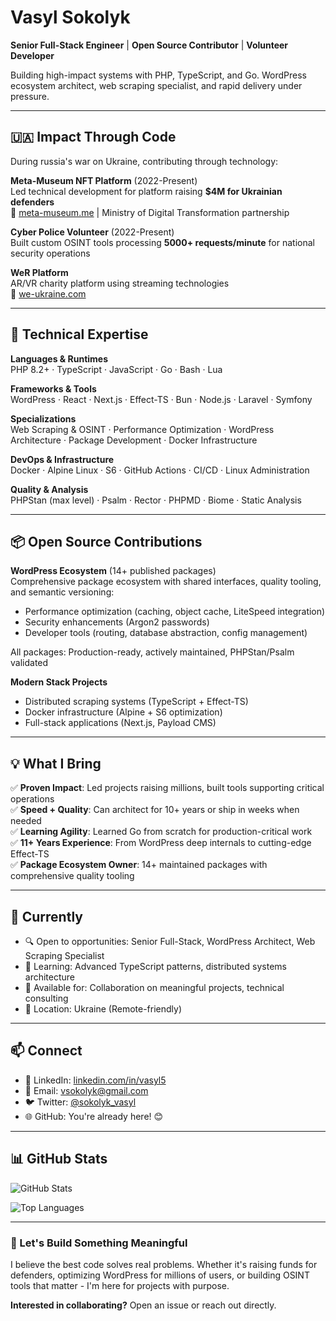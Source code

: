# Vasyl Sokolyk

**Senior Full-Stack Engineer** | **Open Source Contributor** | **Volunteer Developer**

Building high-impact systems with PHP, TypeScript, and Go. WordPress ecosystem architect, web scraping specialist, and rapid delivery under pressure.

---

## 🇺🇦 Impact Through Code

During russia's war on Ukraine, contributing through technology:

**Meta-Museum NFT Platform** (2022-Present)  
Led technical development for platform raising **$4M for Ukrainian defenders**  
🔗 [meta-museum.me](https://meta-museum.me/) | Ministry of Digital Transformation partnership

**Cyber Police Volunteer** (2022-Present)  
Built custom OSINT tools processing **5000+ requests/minute** for national security operations

**WeR Platform**  
AR/VR charity platform using streaming technologies  
🔗 [we-ukraine.com](https://we-ukraine.com/)

---

## 🔧 Technical Expertise

**Languages & Runtimes**  
PHP 8.2+ · TypeScript · JavaScript · Go · Bash · Lua

**Frameworks & Tools**  
WordPress · React · Next.js · Effect-TS · Bun · Node.js · Laravel · Symfony

**Specializations**  
Web Scraping & OSINT · Performance Optimization · WordPress Architecture · Package Development · Docker Infrastructure

**DevOps & Infrastructure**  
Docker · Alpine Linux · S6 · GitHub Actions · CI/CD · Linux Administration

**Quality & Analysis**  
PHPStan (max level) · Psalm · Rector · PHPMD · Biome · Static Analysis

---

## 📦 Open Source Contributions

**WordPress Ecosystem** (14+ published packages)  
Comprehensive package ecosystem with shared interfaces, quality tooling, and semantic versioning:
- Performance optimization (caching, object cache, LiteSpeed integration)
- Security enhancements (Argon2 passwords)
- Developer tools (routing, database abstraction, config management)

All packages: Production-ready, actively maintained, PHPStan/Psalm validated

**Modern Stack Projects**
- Distributed scraping systems (TypeScript + Effect-TS)
- Docker infrastructure (Alpine + S6 optimization)
- Full-stack applications (Next.js, Payload CMS)

---

## 💡 What I Bring

✅ **Proven Impact**: Led projects raising millions, built tools supporting critical operations  
✅ **Speed + Quality**: Can architect for 10+ years or ship in weeks when needed  
✅ **Learning Agility**: Learned Go from scratch for production-critical work  
✅ **11+ Years Experience**: From WordPress deep internals to cutting-edge Effect-TS  
✅ **Package Ecosystem Owner**: 14+ maintained packages with comprehensive quality tooling

---

## 🎯 Currently

- 🔍 Open to opportunities: Senior Full-Stack, WordPress Architect, Web Scraping Specialist
- 🌱 Learning: Advanced TypeScript patterns, distributed systems architecture
- 🤝 Available for: Collaboration on meaningful projects, technical consulting
- 📍 Location: Ukraine (Remote-friendly)

---

## 📫 Connect

- 💼 LinkedIn: [linkedin.com/in/vasyl5](https://www.linkedin.com/in/vasyl5/)
- 📧 Email: vsokolyk@gmail.com
- 🐦 Twitter: [@sokolyk_vasyl](https://twitter.com/sokolyk_vasyl)
- 🌐 GitHub: You're already here! 😊

---

## 📊 GitHub Stats

![GitHub Stats](https://github-readme-stats.vercel.app/api?username=Jazz-Man&show_icons=true&theme=tokyonight&count_private=true)

![Top Languages](https://github-readme-stats.vercel.app/api/top-langs/?username=Jazz-Man&layout=compact&theme=tokyonight)

---

### 💬 Let's Build Something Meaningful

I believe the best code solves real problems. Whether it's raising funds for defenders, optimizing WordPress for millions of users, or building OSINT tools that matter - I'm here for projects with purpose.

**Interested in collaborating?** Open an issue or reach out directly.